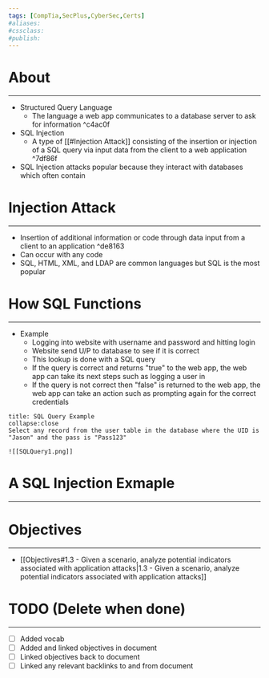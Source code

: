 ```yaml
---
tags: [CompTia,SecPlus,CyberSec,Certs]
#aliases:
#cssclass:
#publish:
---
```


# About
---
- Structured Query Language
	- The language a web app communicates to a database server to ask for information ^c4ac0f
- SQL Injection
	- A type of [[#Injection Attack]] consisting of the insertion or injection of a SQL query via input data from the client to a web application ^7df86f
- SQL Injection attacks popular because they interact with databases which often contain

# Injection Attack
---
- Insertion of additional information or code through data input from a client to an application ^de8163
- Can occur with any code
- SQL, HTML, XML, and LDAP are common languages but SQL is the most popular

# How SQL Functions
---
- Example
	- Logging into website with username and password and hitting login
	- Website send U/P to database to see if it is correct
	- This lookup is done with a SQL query
	- If the query is correct and returns "true" to the web app, the web app can take its next steps such as logging a user in
	- If the query is not correct then "false" is returned to the web app, the web app can take an action such as prompting again for the correct credentials

```ad-info
title: SQL Query Example
collapse:close
Select any record from the user table in the database where the UID is "Jason" and the pass is "Pass123"

![[SQLQuery1.png]]
```

# A SQL Injection Exmaple
---




# Objectives
---
- [[Objectives#1.3 - Given a scenario, analyze potential indicators associated with application attacks|1.3 - Given a scenario, analyze potential indicators associated with application attacks]]

# TODO (Delete when done)
---
- [ ] Added vocab
- [ ] Added and linked objectives in document
- [ ] Linked objectives back to document
- [ ] Linked any relevant backlinks to and from document